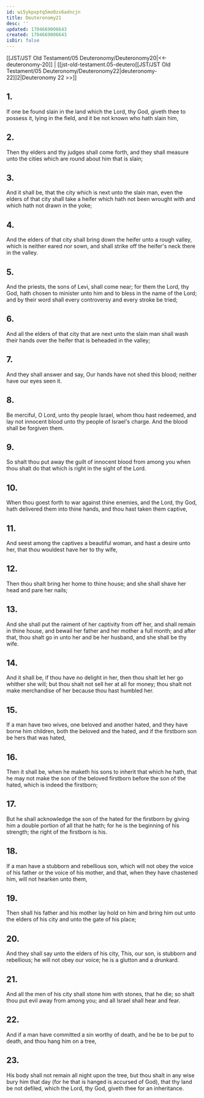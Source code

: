 ```yaml
---
id: wi5ykpxptq5mo0zs6adncjn
title: Deuteronomy21
desc: ''
updated: 1704669006643
created: 1704669006643
isDir: false
---
```

[[JST/JST Old Testament/05 Deuteronomy/Deuteronomy20|<<-deuteronomy-20]] | [[jst-old-testament.05-deutero[[JST/JST Old Testament/05 Deuteronomy/Deuteronomy22|deuteronomy-22]]2|Deuteronomy 22 >>]]
## 1.
If one be found slain in the land which the Lord, thy God, giveth thee to possess it, lying in the field, and it be not known who hath slain him,
## 2.
Then thy elders and thy judges shall come forth, and they shall measure unto the cities which are round about him that is slain;
## 3.
And it shall be, that the city which is next unto the slain man, even the elders of that city shall take a heifer which hath not been wrought with and which hath not drawn in the yoke;
## 4.
And the elders of that city shall bring down the heifer unto a rough valley, which is neither eared nor sown, and shall strike off the heifer\'s neck there in the valley.
## 5.
And the priests, the sons of Levi, shall come near; for them the Lord, thy God, hath chosen to minister unto him and to bless in the name of the Lord; and by their word shall every controversy and every stroke be tried;
## 6.
And all the elders of that city that are next unto the slain man shall wash their hands over the heifer that is beheaded in the valley;
## 7.
And they shall answer and say, Our hands have not shed this blood; neither have our eyes seen it.
## 8.
Be merciful, O Lord, unto thy people Israel, whom thou hast redeemed, and lay not innocent blood unto thy people of Israel\'s charge. And the blood shall be forgiven them.
## 9.
So shalt thou put away the guilt of innocent blood from among you when thou shalt do that which is right in the sight of the Lord.
## 10.
When thou goest forth to war against thine enemies, and the Lord, thy God, hath delivered them into thine hands, and thou hast taken them captive,
## 11.
And seest among the captives a beautiful woman, and hast a desire unto her, that thou wouldest have her to thy wife,
## 12.
Then thou shalt bring her home to thine house; and she shall shave her head and pare her nails;
## 13.
And she shall put the raiment of her captivity from off her, and shall remain in thine house, and bewail her father and her mother a full month; and after that, thou shalt go in unto her and be her husband, and she shall be thy wife.
## 14.
And it shall be, if thou have no delight in her, then thou shalt let her go whither she will; but thou shalt not sell her at all for money; thou shalt not make merchandise of her because thou hast humbled her.
## 15.
If a man have two wives, one beloved and another hated, and they have borne him children, both the beloved and the hated, and if the firstborn son be hers that was hated,
## 16.
Then it shall be, when he maketh his sons to inherit that which he hath, that he may not make the son of the beloved firstborn before the son of the hated, which is indeed the firstborn;
## 17.
But he shall acknowledge the son of the hated for the firstborn by giving him a double portion of all that he hath; for he is the beginning of his strength; the right of the firstborn is his.
## 18.
If a man have a stubborn and rebellious son, which will not obey the voice of his father or the voice of his mother, and that, when they have chastened him, will not hearken unto them,
## 19.
Then shall his father and his mother lay hold on him and bring him out unto the elders of his city and unto the gate of his place;
## 20.
And they shall say unto the elders of his city, This, our son, is stubborn and rebellious; he will not obey our voice; he is a glutton and a drunkard.
## 21.
And all the men of his city shall stone him with stones, that he die; so shalt thou put evil away from among you; and all Israel shall hear and fear.
## 22.
And if a man have committed a sin worthy of death, and he be to be put to death, and thou hang him on a tree,
## 23.
His body shall not remain all night upon the tree, but thou shalt in any wise bury him that day (for he that is hanged is accursed of God), that thy land be not defiled, which the Lord, thy God, giveth thee for an inheritance.

